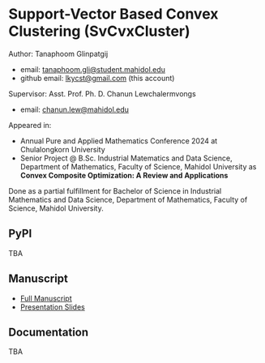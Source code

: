 # Support-Vector Based Convex Clustering (SvCvxCluster)

Author: Tanaphoom Glinpatgij

- email: tanaphoom.gli@student.mahidol.edu
- github email: lkycst@gmail.com (this account)

Supervisor: Asst. Prof. Ph. D. Chanun Lewchalermvongs

- email: chanun.lew@mahidol.edu

Appeared in: 

- Annual Pure and Applied Mathematics Conference 2024 at Chulalongkorn University
- Senior Project @ B.Sc. Industrial Matematics and Data Science, Department of Mathematics, Faculty of Science, Mahidol University as **Convex Composite Optimization: A Review and Applications**

Done as a partial fulfillment for Bachelor of Science in Industrial Mathematics and Data Science, Department of Mathematics, Faculty of Science, Mahidol University.

## PyPI

TBA

## Manuscript

- [Full Manuscript](https://drive.google.com/file/d/1CDFW2QdEqRHHLUwDilZBA4QKttDvT6UN/view?usp=sharing)
- [Presentation Slides](https://drive.google.com/file/d/1Ys9kSbRhHLLnaAxMexB6AaaQ_PBgiws_/view?usp=sharing)

## Documentation

TBA
